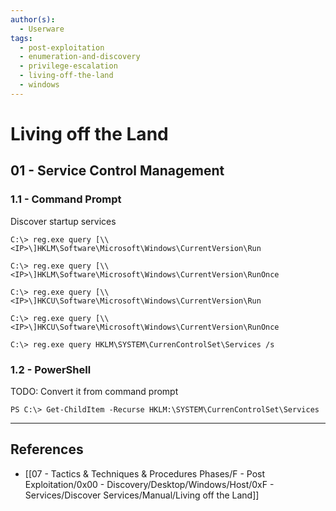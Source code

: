 ```yaml
---
author(s):
  - Userware
tags:
  - post-exploitation
  - enumeration-and-discovery
  - privilege-escalation
  - living-off-the-land
  - windows
---
```

# Living off the Land

## 01 - Service Control Management

### 1.1 - Command Prompt

Discover startup services

```
C:\> reg.exe query [\\<IP>\]HKLM\Software\Microsoft\Windows\CurrentVersion\Run

C:\> reg.exe query [\\<IP>\]HKLM\Software\Microsoft\Windows\CurrentVersion\RunOnce

C:\> reg.exe query [\\<IP>\]HKCU\Software\Microsoft\Windows\CurrentVersion\Run

C:\> reg.exe query [\\<IP>\]HKCU\Software\Microsoft\Windows\CurrentVersion\RunOnce
```

```
C:\> reg.exe query HKLM\SYSTEM\CurrenControlSet\Services /s
```

### 1.2 - PowerShell

TODO: Convert it from command prompt

```
PS C:\> Get-ChildItem -Recurse HKLM:\SYSTEM\CurrenControlSet\Services
```

---
## References

- [[07 - Tactics & Techniques & Procedures Phases/F - Post Exploitation/0x00 - Discovery/Desktop/Windows/Host/0xF - Services/Discover Services/Manual/Living off the Land]]